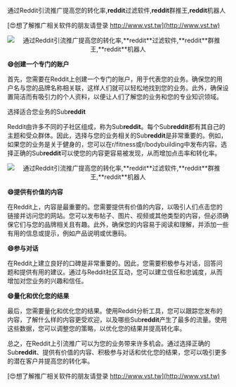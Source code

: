 通过Reddit引流推广提高您的转化率,**reddit**过滤软件,**reddit**群推王,**reddit**机器人

[😍想了解推广相关软件的朋友请登录 http://www.vst.tw](http://www.vst.tw)

 <center><img src="https://vst.tw/MP4/tuiguang/png/3.png" alt="通过Reddit引流推广提高您的转化率,**reddit**过滤软件,**reddit**群推王,**reddit**机器人"></center>

**😄创建一个专门的账户**

首先，您需要在Reddit上创建一个专门的账户，用于代表您的业务。确保您的用户名与您的品牌名称相关联，这样人们就可以轻松地找到您的业务。此外，确保设置简洁而有吸引力的个人资料，以便让人们了解您的业务和您的专业知识领域。

选择适合您业务的Sub**reddit**

Reddit由许多不同的子社区组成，称为Sub**reddit**。每个Sub**reddit**都有其自己的主题和受众群体。因此，选择与您的业务相关的Sub**reddit**是非常重要的。例如，如果您的业务是关于健身的，您可以在r/fitness或r/bodybuilding中发布内容。选择正确的Sub**reddit**可以使您的内容更容易被发现，从而增加点击率和转化率。

 <center><img src="https://vst.tw/MP4/tuiguang/png/5.png" alt="通过Reddit引流推广提高您的转化率,**reddit**过滤软件,**reddit**群推王,**reddit**机器人"></center>

**😄提供有价值的内容**

在Reddit上，内容是最重要的。您需要提供有价值的内容，以吸引人们点击您的链接并访问您的网站。您可以发布帖子、图片、视频或其他类型的内容，但必须确保它们与您的品牌相关且有趣。此外，确保您的内容易于阅读和理解，并添加一些有用的信息或提示，例如产品说明或优惠码。

**😄参与对话**

在Reddit上建立良好的口碑是非常重要的。因此，您需要积极参与对话，回答问题和提供有用的建议。通过与Reddit社区互动，您可以建立信任和忠诚度，从而增加对您业务的兴趣和信任。

**😄量化和优化您的结果**

最后，您需要量化和优化您的结果。使用Reddit分析工具，您可以跟踪您发布的内容，了解什么样的内容更受欢迎，以及哪些Sub**reddit**产生了最多的流量。使用这些数据，您可以调整您的策略，以优化您的结果并提高转化率。

总之，在Reddit上引流推广可以为您的业务带来许多机会。通过选择正确的Sub**reddit**、提供有价值的内容、积极参与对话和优化您的结果，您可以吸引更多的潜在客户并提高您的转化率。

[😍想了解推广相关软件的朋友请登录 http://www.vst.tw](http://www.vst.tw)



